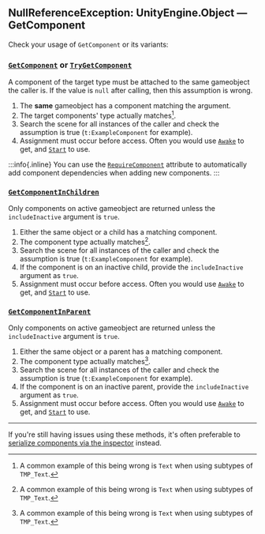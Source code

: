 ## NullReferenceException: UnityEngine.Object — GetComponent
Check your usage of `GetComponent` or its variants:  
### [`GetComponent`](https://docs.unity3d.com/ScriptReference/GameObject.GetComponent.html) or [`TryGetComponent`](https://docs.unity3d.com/ScriptReference/GameObject.TryGetComponent.html)
A component of the target type must be attached to the same gameobject the caller is. If the value is `null` after calling, then this assumption is wrong.
1. The **same** gameobject has a component matching the argument.
1. The target components' type actually matches[^1].  
1. Search the scene for all instances of the caller and check the assumption is true (`t:ExampleComponent` for example).
1. Assignment must occur before access. Often you would use [`Awake`](https://docs.unity3d.com/ScriptReference/MonoBehaviour.Awake.html) to get, and [`Start`](https://docs.unity3d.com/ScriptReference/MonoBehaviour.Start.html) to use.

:::info{.inline}
You can use the [`RequireComponent`](https://docs.unity3d.com/ScriptReference/RequireComponent.html) attribute to automatically add component dependencies when adding new components.
:::  

### [`GetComponentInChildren`](https://docs.unity3d.com/ScriptReference/GameObject.GetComponentInChildren.html)
Only components on active gameobject are returned unless the `includeInactive` argument is `true`.
1. Either the same object or a child has a matching component.
1. The component type actually matches[^1].  
1. Search the scene for all instances of the caller and check the assumption is true (`t:ExampleComponent` for example).
1. If the component is on an inactive child, provide the `includeInactive` argument as `true`.
1. Assignment must occur before access. Often you would use [`Awake`](https://docs.unity3d.com/ScriptReference/MonoBehaviour.Awake.html) to get, and [`Start`](https://docs.unity3d.com/ScriptReference/MonoBehaviour.Start.html) to use.

### [`GetComponentInParent`](https://docs.unity3d.com/ScriptReference/GameObject.GetComponentInParent.html)
Only components on active gameobject are returned unless the `includeInactive` argument is `true`.
1. Either the same object or a parent has a matching component.
1. The component type actually matches[^1].  
1. Search the scene for all instances of the caller and check the assumption is true (`t:ExampleComponent` for example).
1. If the component is on an inactive parent, provide the `includeInactive` argument as `true`.
1. Assignment must occur before access. Often you would use [`Awake`](https://docs.unity3d.com/ScriptReference/MonoBehaviour.Awake.html) to get, and [`Start`](https://docs.unity3d.com/ScriptReference/MonoBehaviour.Start.html) to use.

---

If you're still having issues using these methods, it's often preferable to [serialize components via the inspector](../../../Variables/Other%20Members/Serializing%20Component%20References.md) instead.

[^1]: A common example of this being wrong is `Text` when using subtypes of `TMP_Text`.